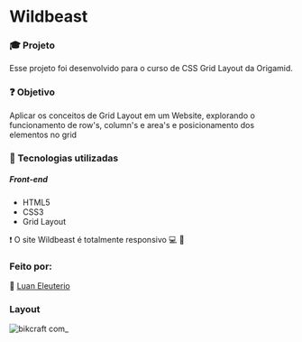 # Wildbeast

### :mortar_board: Projeto

Esse projeto foi desenvolvido para o curso de CSS Grid Layout da Origamid.

### :question: Objetivo

Aplicar os conceitos de Grid Layout em um Website, explorando o funcionamento de row's, column's e area's e posicionamento dos elementos no grid

### :hammer: Tecnologias utilizadas

##### Front-end

- HTML5
- CSS3
- Grid Layout

:heavy_exclamation_mark: O site Wildbeast é totalmente responsivo :computer: :iphone:

### Feito por:

:man: [Luan Eleuterio](https://github.com/LuanEleuterio/)

### Layout

![bikcraft com_](https://user-images.githubusercontent.com/37514449/107689452-9a4c2b80-6c87-11eb-9dc5-9ba0be3063de.png)

